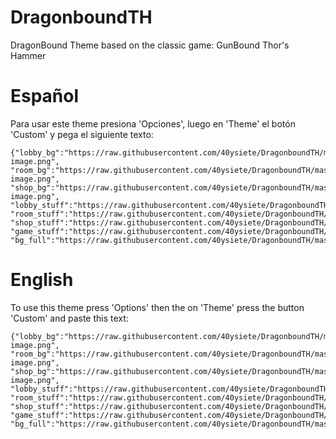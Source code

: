 # DragonboundTH
DragonBound Theme based on the classic game: GunBound Thor's Hammer

# Español
Para usar este theme presiona 'Opciones', luego en 'Theme' el botón 'Custom' y pega el siguiente texto:

```
{"lobby_bg":"https://raw.githubusercontent.com/40ysiete/DragonboundTH/master/img/channelScreen%20background-image.png",
"room_bg":"https://raw.githubusercontent.com/40ysiete/DragonboundTH/master/img/roomScreen%20background-image.png",
"shop_bg":"https://raw.githubusercontent.com/40ysiete/DragonboundTH/master/img/shopScreen%20background-image.png",
"lobby_stuff":"https://raw.githubusercontent.com/40ysiete/DragonboundTH/master/img/lobby_stuff.png",
"room_stuff":"https://raw.githubusercontent.com/40ysiete/DragonboundTH/master/img/room_stuff.png",
"shop_stuff":"https://raw.githubusercontent.com/40ysiete/DragonboundTH/master/img/shop_stuff.png",
"game_stuff":"https://raw.githubusercontent.com/40ysiete/DragonboundTH/master/img/game_stuff.png",
"bg_full":"https://raw.githubusercontent.com/40ysiete/DragonboundTH/master/img/bg_full5.png"}
```

# English
To use this theme press 'Options' then the on 'Theme' press the button 'Custom' and paste this text:

```
{"lobby_bg":"https://raw.githubusercontent.com/40ysiete/DragonboundTH/master/img/channelScreen%20background-image.png",
"room_bg":"https://raw.githubusercontent.com/40ysiete/DragonboundTH/master/img/roomScreen%20background-image.png",
"shop_bg":"https://raw.githubusercontent.com/40ysiete/DragonboundTH/master/img/shopScreen%20background-image.png",
"lobby_stuff":"https://raw.githubusercontent.com/40ysiete/DragonboundTH/master/img/lobby_stuff.png",
"room_stuff":"https://raw.githubusercontent.com/40ysiete/DragonboundTH/master/img/room_stuff.png",
"shop_stuff":"https://raw.githubusercontent.com/40ysiete/DragonboundTH/master/img/shop_stuff.png",
"game_stuff":"https://raw.githubusercontent.com/40ysiete/DragonboundTH/master/img/game_stuff.png",
"bg_full":"https://raw.githubusercontent.com/40ysiete/DragonboundTH/master/img/bg_full5.png"}
```
